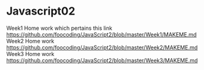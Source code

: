 # Javascript02
Week1 Home work which pertains this link https://github.com/foocoding/JavaScript2/blob/master/Week1/MAKEME.md
Week2 Home work https://github.com/foocoding/JavaScript2/blob/master/Week2/MAKEME.md
Week3 Home work https://github.com/foocoding/JavaScript2/blob/master/Week3/MAKEME.md
